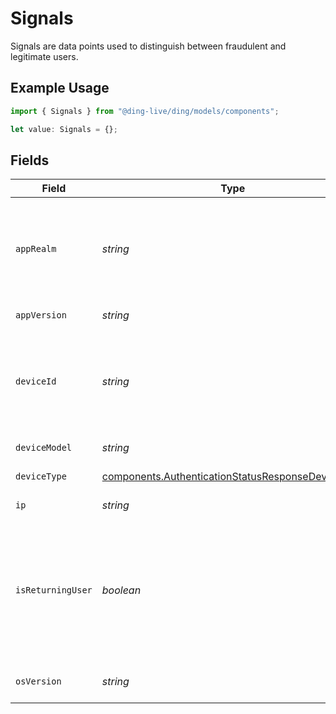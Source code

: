 # Signals

Signals are data points used to distinguish between fraudulent and legitimate users.

## Example Usage

```typescript
import { Signals } from "@ding-live/ding/models/components";

let value: Signals = {};
```

## Fields

| Field                                                                                                                                                                                                                                                  | Type                                                                                                                                                                                                                                                   | Required                                                                                                                                                                                                                                               | Description                                                                                                                                                                                                                                            |
| ------------------------------------------------------------------------------------------------------------------------------------------------------------------------------------------------------------------------------------------------------ | ------------------------------------------------------------------------------------------------------------------------------------------------------------------------------------------------------------------------------------------------------ | ------------------------------------------------------------------------------------------------------------------------------------------------------------------------------------------------------------------------------------------------------ | ------------------------------------------------------------------------------------------------------------------------------------------------------------------------------------------------------------------------------------------------------ |
| `appRealm`                                                                                                                                                                                                                                             | *string*                                                                                                                                                                                                                                               | :heavy_minus_sign:                                                                                                                                                                                                                                     | The Android SMS Retriever API hash code that identifies your app. This allows you to automatically retrieve and fill the OTP code on Android devices.                                                                                                  |
| `appVersion`                                                                                                                                                                                                                                           | *string*                                                                                                                                                                                                                                               | :heavy_minus_sign:                                                                                                                                                                                                                                     | The version of your application.                                                                                                                                                                                                                       |
| `deviceId`                                                                                                                                                                                                                                             | *string*                                                                                                                                                                                                                                               | :heavy_minus_sign:                                                                                                                                                                                                                                     | Unique identifier for the user's device. For Android, this corresponds to the `ANDROID_ID` and for iOS, this corresponds to the `identifierForVendor`.                                                                                                 |
| `deviceModel`                                                                                                                                                                                                                                          | *string*                                                                                                                                                                                                                                               | :heavy_minus_sign:                                                                                                                                                                                                                                     | The model of the user's device.                                                                                                                                                                                                                        |
| `deviceType`                                                                                                                                                                                                                                           | [components.AuthenticationStatusResponseDeviceType](../../models/components/authenticationstatusresponsedevicetype.md)                                                                                                                                 | :heavy_minus_sign:                                                                                                                                                                                                                                     | The type of device the user is using.                                                                                                                                                                                                                  |
| `ip`                                                                                                                                                                                                                                                   | *string*                                                                                                                                                                                                                                               | :heavy_minus_sign:                                                                                                                                                                                                                                     | The IP address of the user's device.                                                                                                                                                                                                                   |
| `isReturningUser`                                                                                                                                                                                                                                      | *boolean*                                                                                                                                                                                                                                              | :heavy_minus_sign:                                                                                                                                                                                                                                     | This signal should do more than just confirm if a user is returning to your app; it should provide a higher level of trust, indicating that the user is genuine. For more details, refer to [Signals](/verify/v2/documentation/prevent-fraud#signals). |
| `osVersion`                                                                                                                                                                                                                                            | *string*                                                                                                                                                                                                                                               | :heavy_minus_sign:                                                                                                                                                                                                                                     | The version of the user's device operating system.                                                                                                                                                                                                     |